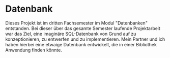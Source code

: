 # Datenbank

Dieses Projekt ist im dritten Fachsemester im Modul "Datenbanken" entstanden. Bei dieser über das gesamte Semester laufende Projektarbeit war das Ziel, eine imaginäre SQL-Datenbank von Grund auf zu konzeptionieren, zu entwerfen und zu implementieren. Mein Partner und ich haben hierbei eine etwaige Datenbank entwickelt, die in einer Bibliothek Anwendung finden könnte.
